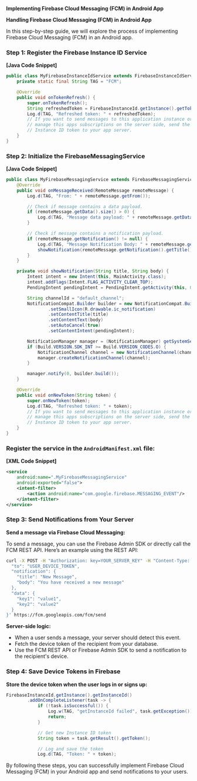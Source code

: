 **Implementing Firebase Cloud Messaging (FCM) in Android App**

**Handling Firebase Cloud Messaging (FCM) in Android App**

In this step-by-step guide, we will explore the process of implementing Firebase Cloud Messaging (FCM) in an Android app.

### Step 1: Register the Firebase Instance ID Service

**[Java Code Snippet]**
```java
public class MyFirebaseInstanceIdService extends FirebaseInstanceIdService {
    private static final String TAG = "FCM";

    @Override
    public void onTokenRefresh() {
        super.onTokenRefresh();
        String refreshedToken = FirebaseInstanceId.getInstance().getToken();
        Log.d(TAG, "Refreshed token: " + refreshedToken);
        // If you want to send messages to this application instance or
        // manage this apps subscriptions on the server side, send the
        // Instance ID token to your app server.
    }
}
```

### Step 2: Initialize the FirebaseMessagingService

**[Java Code Snippet]**
```java
public class MyFirebaseMessagingService extends FirebaseMessagingService {
    @Override
    public void onMessageReceived(RemoteMessage remoteMessage) {
        Log.d(TAG, "From: " + remoteMessage.getFrom());

        // Check if message contains a data payload.
        if (remoteMessage.getData().size() > 0) {
            Log.d(TAG, "Message data payload: " + remoteMessage.getData());
        }

        // Check if message contains a notification payload.
        if (remoteMessage.getNotification() != null) {
            Log.d(TAG, "Message Notification Body: " + remoteMessage.getNotification().getBody());
            showNotification(remoteMessage.getNotification().getTitle(), remoteMessage.getNotification().getBody());
        }
    }

    private void showNotification(String title, String body) {
        Intent intent = new Intent(this, MainActivity.class);
        intent.addFlags(Intent.FLAG_ACTIVITY_CLEAR_TOP);
        PendingIntent pendingIntent = PendingIntent.getActivity(this, 0, intent, PendingIntent.FLAG_ONE_SHOT);

        String channelId = "default_channel";
        NotificationCompat.Builder builder = new NotificationCompat.Builder(this, channelId)
                .setSmallIcon(R.drawable.ic_notification)
                .setContentTitle(title)
                .setContentText(body)
                .setAutoCancel(true)
                .setContentIntent(pendingIntent);

        NotificationManager manager = (NotificationManager) getSystemService(NOTIFICATION_SERVICE);
        if (Build.VERSION.SDK_INT >= Build.VERSION_CODES.O) {
            NotificationChannel channel = new NotificationChannel(channelId, "Default channel", NotificationManager.IMPORTANCE_DEFAULT);
            manager.createNotificationChannel(channel);
        }

        manager.notify(0, builder.build());
    }

    @Override
    public void onNewToken(String token) {
        super.onNewToken(token);
        Log.d(TAG, "Refreshed token: " + token);
        // If you want to send messages to this application instance or
        // manage this apps subscriptions on the server side, send the
        // Instance ID token to your app server.
    }
}
```

### Register the service in the `AndroidManifest.xml` file:

**[XML Code Snippet]**
```xml
<service
    android:name=".MyFirebaseMessagingService"
    android:exported="false">
    <intent-filter>
        <action android:name="com.google.firebase.MESSAGING_EVENT"/>
    </intent-filter>
</service>
```

### Step 3: Send Notifications from Your Server

**Send a message via Firebase Cloud Messaging:**

To send a message, you can use the Firebase Admin SDK or directly call the FCM REST API. Here’s an example using the REST API:

```bash
curl -X POST -H "Authorization: key=YOUR_SERVER_KEY" -H "Content-Type: application/json" -d '{
  "to": "USER_DEVICE_TOKEN",
  "notification": {
    "title": "New Message",
    "body": "You have received a new message"
  },
  "data": {
    "key1": "value1",
    "key2": "value2"
  }
}' https://fcm.googleapis.com/fcm/send
```

**Server-side logic:**

- When a user sends a message, your server should detect this event.
- Fetch the device token of the recipient from your database.
- Use the FCM REST API or Firebase Admin SDK to send a notification to the recipient's device.

### Step 4: Save Device Tokens in Firebase

**Store the device token when the user logs in or signs up:**

```java
FirebaseInstanceId.getInstance().getInstanceId()
        .addOnCompleteListener(task -> {
            if (!task.isSuccessful()) {
                Log.w(TAG, "getInstanceId failed", task.getException());
                return;
            }

            // Get new Instance ID token
            String token = task.getResult().getToken();

            // Log and save the token
            Log.d(TAG, "Token: " + token);
```

By following these steps, you can successfully implement Firebase Cloud Messaging (FCM) in your Android app and send notifications to your users.